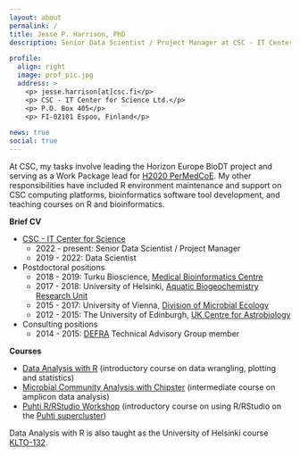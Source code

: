 ```yaml
---
layout: about
permalink: /
title: Jesse P. Harrison, PhD
description: Senior Data Scientist / Project Manager at CSC - IT Center for Science Ltd

profile:
  align: right
  image: prof_pic.jpg
  address: >
    <p> jesse.harrison[at]csc.fi</p>
    <p> CSC - IT Center for Science Ltd.</p>
    <p> P.O. Box 405</p>
    <p> FI-02101 Espoo, Finland</p>

news: true
social: true
---
```


At CSC, my tasks involve leading the Horizon Europe BioDT project and serving as a Work Package lead for [H2020 PerMedCoE](https://permedcoe.eu/). My other responsibilities have included R environment maintenance and support on CSC computing platforms, bioinformatics software tool development, and teaching courses on R and bioinformatics.

**Brief CV**

- [CSC - IT Center for Science](https://www.csc.fi/en/home)
	- 2022 - present: Senior Data Scientist / Project Manager
	- 2019 - 2022: Data Scientist
- Postdoctoral positions
	- 2018 - 2019: Turku Bioscience, [Medical Bioinformatics Centre](https://elolab.utu.fi/)
	- 2017 - 2018: University of Helsinki, [Aquatic Biogeochemistry Research Unit](https://www.helsinki.fi/en/researchgroups/aquatic-biogeochemistry)
	- 2015 - 2017: University of Vienna, [Division of Microbial Ecology](http://www.microbial-ecology.net/)
	- 2012 - 2015: The University of Edinburgh, [UK Centre for Astrobiology](https://www.astrobiology.ac.uk/)
- Consulting positions
	- 2014 - 2015: [DEFRA](http://www.defra.gov.uk/) Technical Advisory Group member

**Courses**

- [Data Analysis with R](https://github.com/csc-training/da-with-r-remote) (introductory course on data wrangling, plotting and statistics)
- [Microbial Community Analysis with Chipster](https://github.com/csc-training/chipster-microbial) (intermediate course on amplicon data analysis)
- [Puhti R/RStudio Workshop](https://github.com/csc-training/puhti-r-workshop) (introductory course on using R/RStudio on the [Puhti supercluster](https://docs.csc.fi/computing/overview/))

Data Analysis with R is also taught as the University of Helsinki course [KLTO-132](https://courses.helsinki.fi/en/klto-132).

